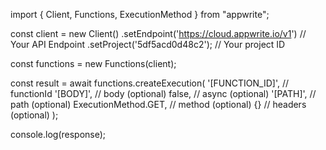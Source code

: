 import { Client, Functions, ExecutionMethod } from "appwrite";

const client = new Client()
    .setEndpoint('https://cloud.appwrite.io/v1') // Your API Endpoint
    .setProject('5df5acd0d48c2'); // Your project ID

const functions = new Functions(client);

const result = await functions.createExecution(
    '[FUNCTION_ID]', // functionId
    '[BODY]', // body (optional)
    false, // async (optional)
    '[PATH]', // path (optional)
    ExecutionMethod.GET, // method (optional)
    {} // headers (optional)
);

console.log(response);
